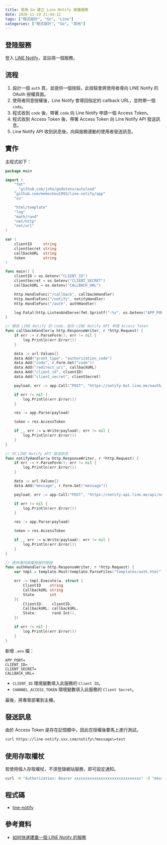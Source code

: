 ```yaml
---
title: 使用 Go 建立 Line Notify 推播服務
date: 2020-11-29 21:44:12
tags: ["程式設計", "Go", "Line"]
categories: ["程式設計", "Go", "其他"]
---
```


## 登陸服務

登入 [LINE Notify](https://notify-bot.line.me/)，並註冊一個服務。

## 流程

1. 設計一個 `auth` 頁，並提供一個按鈕，此按鈕會將使用者導向 LINE Notify 的 OAuth 授權頁面。
2. 使用者同意授權後，Line Notify 會導回指定的 callback URL，並附帶一個 `code`。
3. 程式收到 `code` 後，帶著 `code` 向 Line Notify 申請一個 Access Token。
4. 程式收到 Access Token 後，帶著 Access Token 向 Line Notify API 發送訊息。
5. Line Notify API 收到訊息後，向與服務連動的使用者發送訊息。

## 實作

主程式如下：

```GO
package main

import (
	"fmt"
	_ "github.com/joho/godotenv/autoload"
	"github.com/memochou1993/line-notify/app"
	"os"

	"html/template"
	"log"
	"math/rand"
	"net/http"
	"net/url"
)

var (
	clientID     string
	clientSecret string
	callbackURL  string
	token        string
)

func main() {
	clientID = os.Getenv("CLIENT_ID")
	clientSecret = os.Getenv("CLIENT_SECRET")
	callbackURL = os.Getenv("CALLBACK_URL")

	http.HandleFunc("/callback", callbackHandler)
	http.HandleFunc("/notify", notifyHandler)
	http.HandleFunc("/auth", authHandler)

	log.Fatal(http.ListenAndServe(fmt.Sprintf(":%s", os.Getenv("APP_PORT")), nil))
}

// 接收 LINE Notify 的 code，並向 LINE Notify API 申請 Access Token
func callbackHandler(w http.ResponseWriter, r *http.Request) {
	if err := r.ParseForm(); err != nil {
		log.Println(err.Error())
	}

	data := url.Values{}
	data.Add("grant_type", "authorization_code")
	data.Add("code", r.Form.Get("code"))
	data.Add("redirect_uri", callbackURL)
	data.Add("client_id", clientID)
	data.Add("client_secret", clientSecret)

	payload, err := app.Call("POST", "https://notify-bot.line.me/oauth/token", data, "")

	if err != nil {
		log.Println(err.Error())
	}

	res := app.Parse(payload)

	token = res.AccessToken

	if _, err := w.Write(payload); err != nil {
		log.Println(err.Error())
	}
}

// 向 LINE Notify API 發送訊息
func notifyHandler(w http.ResponseWriter, r *http.Request) {
	if err := r.ParseForm(); err != nil {
		log.Println(err.Error())
	}

	data := url.Values{}
	data.Add("message", r.Form.Get("message"))

	payload, err := app.Call("POST", "https://notify-api.line.me/api/notify", data, token)

	if err != nil {
		log.Println(err.Error())
	}

	res := app.Parse(payload)

	token = res.AccessToken

	if _, err := w.Write(payload); err != nil {
		log.Println(err.Error())
	}
}

// 提供導向授權頁面的按鈕
func authHandler(w http.ResponseWriter, r *http.Request) {
	var tmpl = template.Must(template.ParseFiles("templates/auth.html"))

	err := tmpl.Execute(w, struct {
		ClientID    string
		CallbackURL string
		State       int
	}{
		ClientID:    clientID,
		CallbackURL: callbackURL,
		State:       rand.Int(),
	})

	if err != nil {
		log.Println(err.Error())
	}
}
```

新增 `.env` 檔：

```ENV
APP_PORT=
CLIENT_ID=
CLIENT_SECRET=
CALLBACK_URL=
```

- `CLIENT_ID` 環境變數填入此服務的 `Client ID`。
- `CHANNEL_ACCESS_TOKEN` 環境變數填入此服務的 `Client Secret`。

最後，將專案部署到主機。

## 發送訊息

由於 Access Token 是存在記憶體中，因此在授權後要馬上進行測試。

```BASH
curl https://line-notify.xxx.com/notify\?message\=test
```

## 使用存取權杖

若使用個人存取權杖，不須登錄網站服務，即可設定通知。

```BASH
curl -H "Authorization: Bearer xxxxxxxxxxxxxxxxxxxxxxxxxxxxxx" -d "message=Hello World" https://notify-api.line.me/api/notify
```

## 程式碼

- [line-notify](https://github.com/memochou1993/line-notify)

## 參考資料

- [如何快速建置一個 LINE Notify 的服務](https://www.evanlin.com/go-line-notify/)
